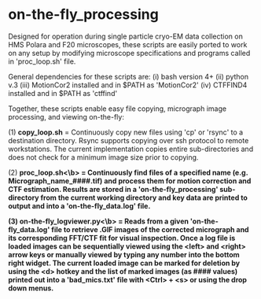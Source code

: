 # on-the-fly_processing

Designed for operation during single particle cryo-EM data collection on HMS Polara and F20 microscopes, these scripts are easily ported to work on any setup by modifying microscope specifications and programs called in 'proc_loop.sh' file. 

General dependencies for these scripts are: 
  (i) bash version 4+
  (ii) python v.3
  (iii) MotionCor2 installed and in $PATH as 'MotionCor2'
  (iv) CTFFIND4 installed and in $PATH as 'ctffind' 

Together, these scripts enable easy file copying, micrograph image processing, and viewing on-the-fly:

(1) <b>copy_loop.sh</b> = Continuously copy new files using 'cp' or 'rsync' to a destination directory. Rsync supports copying over ssh protocol to remote workstations. The current implementation copies entire sub-directories and does not check for a minimum image size prior to copying. 

(2) <b>proc_loop.sh<\b> = Continuously find files of a specified name (e.g. Micrograph_name_####.tif) and process them for motion correction and CTF estimation. Results are stored in a 'on-the-fly_processing' sub-directory from the current working directory and key data are printed to output and into a 'on-the-fly_data.log' file.

(3) <b>on-the-fly_logviewer.py<\b> = Reads from a given 'on-the-fly_data.log' file to retrieve .GIF images of the corrected micrograph and its corresponding FFT/CTF fit for visual inspection. Once a log file is loaded images can be sequentially viewed using the \<left> and \<right> arrow keys or manually viewed by typing any number into the bottom right widget. The current loaded image can be marked for deletion by using the \<d> hotkey and the list of marked images (as #### values) printed out into a 'bad_mics.txt' file with \<Ctrl> + \<s> or using the drop down menus. 
